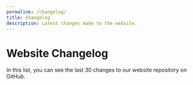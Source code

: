 ```yaml
---
permalink: /changelog/
title: Changelog
description: Latest changes made to the website.
---
```


Website Changelog
=================

In this list, you can see the last 30 changes to our website repository on GitHub.

<div id="github-changelog" class="list-group"></div>
<script>
  $.getJSON("https://api.github.com/repos/{{ site.repository }}/commits", function(data) {
    $.each(data, function(idx, commit) {
      var messageLines = commit.commit.message.split("\n").filter(Boolean);
      var title = messageLines.shift();
      var messageString = messageLines.length > 0 ? messageLines.join('<br>') + '<br>' : '';
      var entry = '<a class="list-group-item" href="https://github.com/{{ site.repository }}/commit/' + commit.sha + '" title="' + title + '" target="_blank">' +
        '<div class="media"><div class="media-left"><img src="' + commit.author.avatar_url + '&amp;s=84" width="42" height="42"></div>' +
        '<div class="media-body"><h4 class="media-heading">' + title + '</h4>' +
        messageString + new Date(commit.commit.author.date).toLocaleString("en-US") + ' by ' + commit.author.login +
        '</div></div></a>';
      $("#github-changelog").append(entry);
    });
  });
</script>

